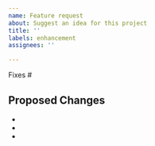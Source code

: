```yaml
---
name: Feature request
about: Suggest an idea for this project
title: ''
labels: enhancement
assignees: ''

---
```


Fixes #

## Proposed Changes

  -
  -
  -
